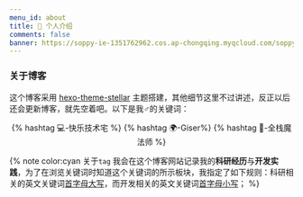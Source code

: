 ```yaml
---
menu_id: about
title: 🧙 个人介绍
comments: false
banner: https://soppy-ie-1351762962.cos.ap-chongqing.myqcloud.com/soppy-ie/about.jpg
---
```


### 关于博客

这个博客采用 [hexo-theme-stellar](https://github.com/xaoxuu/hexo-theme-stellar/) 主题搭建，其他细节这里不过讲述，反正以后还会更新博客，就先空着吧。以下是我♂️的关键词：

<center>
  {% hashtag 💻-快乐技术宅 %} {% hashtag 🌍-Giser%} {% hashtag 🧙-全栈魔法师 %}
</center>

{% note color:cyan 关于<code>tag</code> 我会在这个博客网站记录我的**科研经历**与**开发实践**，为了在浏览关键词时知道这个关键词的所示板块，我指定了如下规则：科研相关的英文关键词<u>首字母大写</u>，而开发相关的英文关键词<u>首字母小写</u>； %}
